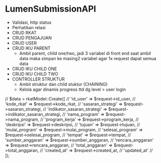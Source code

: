 # LumenSubmissionAPI

-   Validasi, http status
-   Perhatikan relasi
-   CRUD RKAT
-   CRUD PENGAJUAN
-   CRUD USER
-   CRUD IKU PARENT
    -   Ambil parent, child one/two, jadi 3 variabel di front end saat ambil data maka simpan ke masing2 variabel agar 1x request dapat semua data
-   CRUD IKU CHILD ONE
-   CRUD IKU CHILD TWO
-   CONTROLLER STRUKTUR
    -   Ambil struktur dan child stuktur (CHAINING)
    -   Kelola agar dinamis progress ttd dg level > user login

// $data = rkatModel::Create([
// 'id_user' => $request->id_user,
// 'kode_rkat' => $request->kode_rkat,
// 'sasaran_strategi' => $request->sasaran_strategi,
// 'indikator_sasaran_strategi' => $request->indikator_sasaran_strategi,
// 'nama_program' => $request->nama_program,
// 'program_kerja' => $request->program_kerja,
// 'deskripsi' => $request->deskripsi,
// 'tujuan' => $request->tujuan,
// 'mulai_program' => $request->mulai_program,
// 'selesai_program' => $request->selesai_program,
// 'tempat' => $request->tempat,
// 'sumber_anggaran' => $request->sumber_anggaran,
// 'rencara_anggaran' => $request->rencara_anggaran,
// 'total_anggaran' => $request->total_anggaran,
// 'created_at' => $request->created_at,
// 'updated_at'
// ]);
